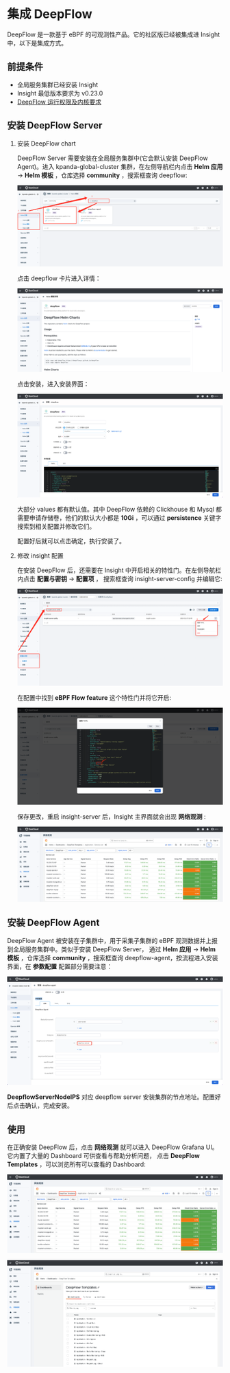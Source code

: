 # 集成 DeepFlow

DeepFlow 是一款基于 eBPF 的可观测性产品。它的社区版已经被集成进 Insight 中，以下是集成方式。

## 前提条件

- 全局服务集群已经安装 Insight
- Insight 最低版本要求为 v0.23.0
- [DeepFlow 运行权限及内核要求](https://deepflow.io/docs/zh/ce-install/overview/#%E8%BF%90%E8%A1%8C%E6%9D%83%E9%99%90%E5%8F%8A%E5%86%85%E6%A0%B8%E8%A6%81%E6%B1%82)

## 安装 DeepFlow Server

1. 安装 DeepFlow chart

    DeepFlow Server 需要安装在全局服务集群中(它会默认安装 DeepFlow Agent)。进入 kpanda-global-cluster 集群，在左侧导航栏内点击
    __Helm 应用__ -> __Helm 模板__ ，仓库选择 __community__ ，搜索框查询 deepflow:
    
    ![img.png](./images/deepflow_chart.png)
    
    点击 deepflow 卡片进入详情：
    
    ![img.png](./images/deepflow_chart_readme.png)
    
    点击安装，进入安装界面：
    
    ![img.png](./images/deepflow_chart_config.png)
    
    大部分 values 都有默认值。其中 DeepFlow 依赖的 Clickhouse 和 Mysql 都需要申请存储卷，他们的默认大小都是 __10Gi__ ，可以通过 __persistence__ 
    关键字搜索到相关配置并修改它们。
    
    配置好后就可以点击确定，执行安装了。

2. 修改 insight 配置

    在安装 DeepFlow 后，还需要在 Insight 中开启相关的特性门。在左侧导航栏内点击 __配置与密钥__ -> __配置项__ ， 搜索框查询
    insight-server-config 并编辑它:
    
    ![img.png](./images/deepflow_integ_insight_cm.png)
    
    在配置中找到 __eBPF Flow feature__ 这个特性门并将它开启:
    
    ![img.png](./images/deepflow_integ_insight_cm_edit.png)
    
    保存更改，重启 insight-server 后，Insight 主界面就会出现 __网络观测__ :
    
    ![img.png](./images/deepflow_ui.png)

## 安装 DeepFlow Agent

DeepFlow Agent 被安装在子集群中，用于采集子集群的 eBPF 观测数据并上报到全局服务集群中。类似于安装 DeepFlow Server，
通过 __Helm 应用__ -> __Helm 模板__ ，仓库选择 __community__ ，搜索框查询 deepflow-agent，按流程进入安装界面，在 __参数配置__ 配置部分需要注意：

![img.png](./images/deepflow_agent_chart_config.png)

 __DeepflowServerNodeIPS__ 对应 deepflow server 安装集群的节点地址。配置好后点击确认，完成安装。

## 使用

在正确安装 DeepFlow 后，点击 __网络观测__ 就可以进入 DeepFlow Grafana UI。它内置了大量的 Dashboard 可供查看与帮助分析问题，
点击 __DeepFlow Templates__ ，可以浏览所有可以查看的 Dashboard:

![img.png](./images/deepflow_ui_templates.png)

![img.png](./images/deepflow_ui_template_list.png)
